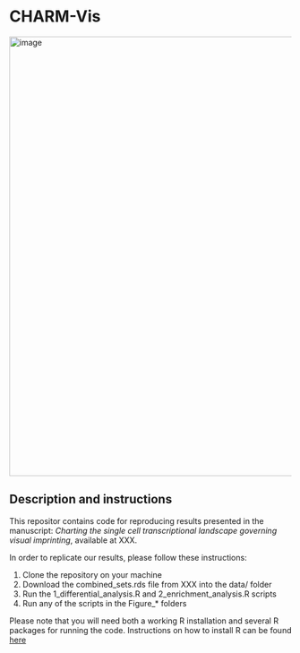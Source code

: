 # CHARM-Vis

<img width="785" alt="image" src="https://github.com/user-attachments/assets/68c1f3ce-2813-4504-87a2-c2703a58d916" />

## Description and instructions

This repositor contains code for reproducing results presented in the manuscript: *Charting the single cell transcriptional landscape governing visual imprinting*, available at XXX.

In order to replicate our results, please follow these instructions:

1. Clone the repository on your machine
2. Download the combined_sets.rds file from XXX into the data/ folder
3. Run the 1_differential_analysis.R and 2_enrichment_analysis.R scripts
4. Run any of the scripts in the Figure_* folders

Please note that you will need both a working R installation and several R packages for running the code. Instructions on how to install R can be found [here](https://www.r-project.org/)
